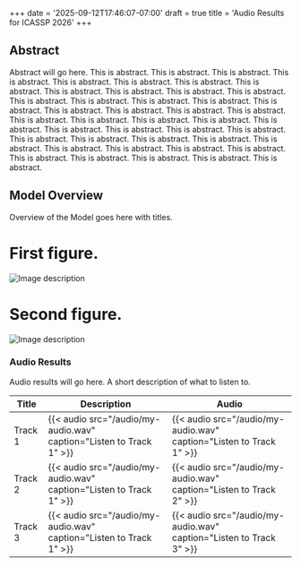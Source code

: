 +++
date = '2025-09-12T17:46:07-07:00'
draft = true
title = 'Audio Results for ICASSP 2026'
+++

## Abstract
Abstract will go here. This is abstract. This is abstract. This is abstract. This is abstract. This is abstract. This is abstract. This is abstract. This is abstract. This is abstract. This is abstract. This is abstract. This is abstract. This is abstract. This is abstract. This is abstract. This is abstract. This is abstract. This is abstract. This is abstract. This is abstract. This is abstract. This is abstract. This is abstract. This is abstract. This is abstract. This is abstract. This is abstract. This is abstract. This is abstract. This is abstract. This is abstract. This is abstract. This is abstract. This is abstract. This is abstract. This is abstract. This is abstract. This is abstract. This is abstract. This is abstract. This is abstract. This is abstract. This is abstract. This is abstract.  

## Model Overview
Overview of the Model goes here with titles.

# First figure.
![Image description](/images/my-image.png)

# Second figure.
![Image description](/images/my-image.png)

### Audio Results

Audio results will go here. A short description of what to listen to.

| Title | Description | Audio |
|-------|------------|--------|
| Track 1 | {{< audio src="/audio/my-audio.wav" caption="Listen to Track 1" >}} | {{< audio src="/audio/my-audio.wav" caption="Listen to Track 1" >}} |
| Track 2 | {{< audio src="/audio/my-audio.wav" caption="Listen to Track 1" >}} | {{< audio src="/audio/my-audio.wav" caption="Listen to Track 2" >}} |
| Track 3 | {{< audio src="/audio/my-audio.wav" caption="Listen to Track 1" >}} | {{< audio src="/audio/my-audio.wav" caption="Listen to Track 3" >}} |
